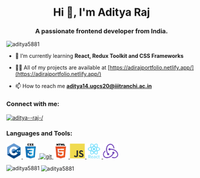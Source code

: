 <h1 align="center">Hi 👋, I'm Aditya Raj</h1>
<h3 align="center">A passionate frontend developer from India.</h3>

<p align="left"> <img src="https://komarev.com/ghpvc/?username=aditya5881&label=Profile%20views&color=0e75b6&style=flat" alt="aditya5881" /> </p>

- 🌱 I’m currently learning **React, Redux Toolkit and CSS Frameworks**

- 👨‍💻 All of my projects are available at [https://adirajportfolio.netlify.app/](https://adirajportfolio.netlify.app/)

- 📫 How to reach me **aditya14.ugcs20@iiitranchi.ac.in**

<h3 align="left">Connect with me:</h3>
<p align="left">
<a href="https://linkedin.com/in/aditya--raj-/" target="blank"><img align="center" src="https://raw.githubusercontent.com/rahuldkjain/github-profile-readme-generator/master/src/images/icons/Social/linked-in-alt.svg" alt="aditya--raj-/" height="30" width="40" /></a>
</p>

<h3 align="left">Languages and Tools:</h3>
<p align="left"> <a href="https://www.w3schools.com/cpp/" target="_blank" rel="noreferrer"> <img src="https://raw.githubusercontent.com/devicons/devicon/master/icons/cplusplus/cplusplus-original.svg" alt="cplusplus" width="40" height="40"/> </a> <a href="https://www.w3schools.com/css/" target="_blank" rel="noreferrer"> <img src="https://raw.githubusercontent.com/devicons/devicon/master/icons/css3/css3-original-wordmark.svg" alt="css3" width="40" height="40"/> </a> <a href="https://git-scm.com/" target="_blank" rel="noreferrer"> <img src="https://www.vectorlogo.zone/logos/git-scm/git-scm-icon.svg" alt="git" width="40" height="40"/> </a> <a href="https://www.w3.org/html/" target="_blank" rel="noreferrer"> <img src="https://raw.githubusercontent.com/devicons/devicon/master/icons/html5/html5-original-wordmark.svg" alt="html5" width="40" height="40"/> </a> <a href="https://developer.mozilla.org/en-US/docs/Web/JavaScript" target="_blank" rel="noreferrer"> <img src="https://raw.githubusercontent.com/devicons/devicon/master/icons/javascript/javascript-original.svg" alt="javascript" width="40" height="40"/> </a> <a href="https://reactjs.org/" target="_blank" rel="noreferrer"> <img src="https://raw.githubusercontent.com/devicons/devicon/master/icons/react/react-original-wordmark.svg" alt="react" width="40" height="40"/> </a> <a href="https://redux.js.org" target="_blank" rel="noreferrer"> <img src="https://raw.githubusercontent.com/devicons/devicon/master/icons/redux/redux-original.svg" alt="redux" width="40" height="40"/> </a> </p>

<p><img align="left" src="https://github-readme-stats.vercel.app/api/top-langs?username=aditya5881&show_icons=true&locale=en&layout=compact" alt="aditya5881" /></p>

<p>&nbsp;<img align="center" src="https://github-readme-stats.vercel.app/api?username=aditya5881&show_icons=true&locale=en" alt="aditya5881" /></p>

